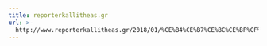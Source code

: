 ```yaml
---
title: reporterkallitheas.gr
url: >-
  http://www.reporterkallitheas.gr/2018/01/%CE%B4%CE%B7%CE%BC%CE%BF%CF%84%CE%B9%CE%BA%CE%B7-%CF%80%CE%B9%CE%BD%CE%B1%CE%BA%CE%BF%CE%B8%CE%B7%CE%BA%CE%B7-%CE%BA%CE%B1%CE%BB%CE%BB%CE%B9%CE%B8%CE%B5%CE%B1%CF%83-%CF%83%CE%BF%CF%86%CE%B9/
---
```


